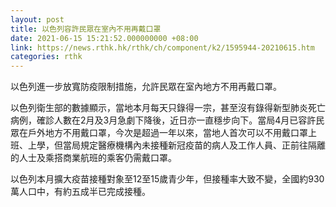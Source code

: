 ```yaml
---
layout: post
title: 以色列容許民眾在室內不用再戴口罩
date: 2021-06-15 15:21:52.000000000 +08:00
link: https://news.rthk.hk/rthk/ch/component/k2/1595944-20210615.htm
categories: rthk
---
```


以色列進一步放寬防疫限制措施，允許民眾在室內地方不用再戴口罩。

以色列衛生部的數據顯示，當地本月每天只錄得一宗，甚至沒有錄得新型肺炎死亡病例，確診人數在2月及3月急劇下降後，近日亦一直穩步向下。當局4月已容許民眾在戶外地方不用戴口罩，今次是超過一年以來，當地人首次可以不用戴口罩上班、上學，但當局規定醫療機構內未接種新冠疫苗的病人及工作人員、正前往隔離的人士及乘搭商業航班的乘客仍需戴口罩。

以色列本月擴大疫苗接種對象至12至15歲青少年，但接種率大致不變，全國約930萬人口中，有約五成半已完成接種。
